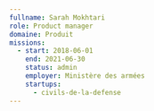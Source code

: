 ```yaml
---
fullname: Sarah Mokhtari
role: Product manager
domaine: Produit
missions:
  - start: 2018-06-01
    end: 2021-06-30
    status: admin
    employer: Ministère des armées
    startups:
      - civils-de-la-defense
---
```

